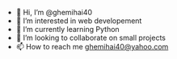 - 👋 Hi, I’m @ghemihai40
- 👀 I’m interested in web developement
- 🌱 I’m currently learning Python
- 💞️ I’m looking to collaborate on small projects
- 📫 How to reach me ghemihai40@yahoo.com

<!---
ghemihai40/ghemihai40 is a ✨ special ✨ repository because its `README.md` (this file) appears on your GitHub profile.
You can click the Preview link to take a look at your changes.
--->
